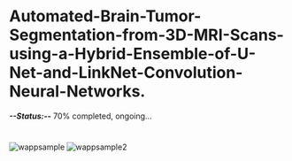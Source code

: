 # Automated-Brain-Tumor-Segmentation-from-3D-MRI-Scans-using-a-Hybrid-Ensemble-of-U-Net-and-LinkNet-Convolution-Neural-Networks.


***--Status:--*** 70% completed, ongoing...

# 



![wappsample](https://user-images.githubusercontent.com/111432785/228903412-33601235-9175-4bc0-86d5-ca08755f2341.png)
![wappsample2](https://user-images.githubusercontent.com/111432785/228903565-22b1096a-f224-4e9a-9acb-c7efaa56e3d7.png)
